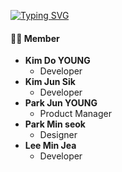 [![Typing SVG](https://readme-typing-svg.herokuapp.com?font=&color=%2396A2F7&lines=+%EC%95%84%EB%AC%B4%EA%B2%83%EB%8F%84+%EB%AA%A8%EB%A5%B4%EB%8A%94+%EC%9D%91%EC%95%A0%EB%93%A4%EC%9D%98+%EA%B2%8C%EC%9E%84+%EC%A0%9C%EC%9E%91%EA%B8%B0)](https://git.io/typing-svg)

#### 👨‍💻 Member
- **Kim Do YOUNG**
  - Developer
- **Kim Jun Sik**
  - Developer
- **Park Jun YOUNG**
  - Product Manager
- **Park Min seok**
  - Designer
- **Lee Min Jea**
  - Developer